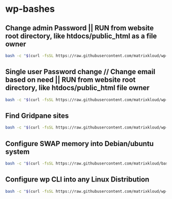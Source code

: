 # wp-bashes 

## Change admin Password || RUN from website root directory, like htdocs/public_html as a file owner
```bash
bash -c "$(curl -fsSL https://raw.githubusercontent.com/matrixkloud/wp-bashes/main/admin-pass.sh)"
```
## Single user Password change  // Change email based on need || RUN from website root directory, like htdocs/public_html file owner
```bash
bash -c "$(curl -fsSL https://raw.githubusercontent.com/matrixkloud/wp-bashes/main/single-user-pass.sh)" -- 'user@email.com'
```
## Find Gridpane sites
```bash
bash -c "$(curl -fsSL https://raw.githubusercontent.com/matrixkloud/wp-bashes/main/find-gp-sites.sh)"
```

## Configure SWAP memory into Debian/ubuntu system

```bash
bash -c "$(curl -fsSL https://raw.githubusercontent.com/matrixkloud/bash/main/aws-ubuntu/swap.sh)"
```

## Configure wp CLI into any Linux Distribution
```bash
bash -c "$(curl -fsSL https://raw.githubusercontent.com/matrixkloud/wp-bashes/main/wpcli.sh)"
```
